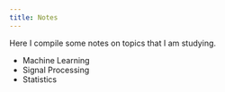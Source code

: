 ```yaml
---
title: Notes
---
```


Here I compile some notes on topics that I am studying.

- Machine Learning
- Signal Processing
- Statistics

